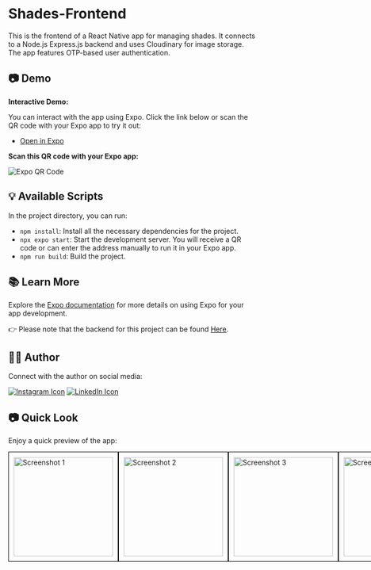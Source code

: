 # Shades-Frontend

This is the frontend of a React Native app for managing shades. It connects to a Node.js Express.js backend and uses Cloudinary for image storage. The app features OTP-based user authentication.

## 📷 Demo

**Interactive Demo:**

You can interact with the app using Expo. Click the link below or scan the QR code with your Expo app to try it out:

- [Open in Expo](exp://exp.host/@ifeelpankaj/Shades)

**Scan this QR code with your Expo app:**

![Expo QR Code](https://api.qrserver.com/v1/create-qr-code/?data=exp%3A%2F%2Fexp.host%2F%40ifeelpankaj%2FShades&size=150x150&color=007acc)

## 💡 Available Scripts

In the project directory, you can run:

- `npm install`: Install all the necessary dependencies for the project.
- `npx expo start`: Start the development server. You will receive a QR code or can enter the address manually to run it in your Expo app.
- `npm run build`: Build the project.

## 📚 Learn More

Explore the [Expo documentation](https://docs.expo.dev/) for more details on using Expo for your app development.

👉 Please note that the backend for this project can be found [Here](https://github.com/Myself-Pankaj/Shades-Backend).

## 👨‍💻 Author

Connect with the author on social media:

[![Instagram Icon](https://img.icons8.com/color/96/000000/instagram-new.png)](https://www.instagram.com/ifeelpankaj)
 [![LinkedIn Icon](https://img.icons8.com/color/96/000000/linkedin.png)](https://www.linkedin.com/in/ifeelpankaj)

## 📷 Quick Look

Enjoy a quick preview of the app:

<div style="display: flex; justify-content: space-between; gap: "20px';">
  <img src="https://res.cloudinary.com/attar-shop/image/upload/v1693743325/dyu0frxqyx8zvywtfyyy.jpg" alt="Screenshot 1" width="200" height="auto" style="border: 1px solid #000; padding: 10px;">
  <img src="https://res.cloudinary.com/attar-shop/image/upload/v1693743326/tctjumrjy09azjhriswa.jpg" alt="Screenshot 2" width="200" height="auto" style="border: 1px solid #000; padding: 10px;">
  <img src="https://res.cloudinary.com/attar-shop/image/upload/v1693743326/djooqzfyuiz2ecusz9l1.jpg" alt="Screenshot 3" width="200" height="auto" style="border: 1px solid #000; padding: 10px;">
  <img src="https://res.cloudinary.com/attar-shop/image/upload/v1693743326/bi5ztrp9z121ihplxvib.jpg" alt="Screenshot 4" width="200" height="auto" style="border: 1px solid #000; padding: 10px;">
<div/>



Build your dynamic web application with this powerful tech stack! 🚀
